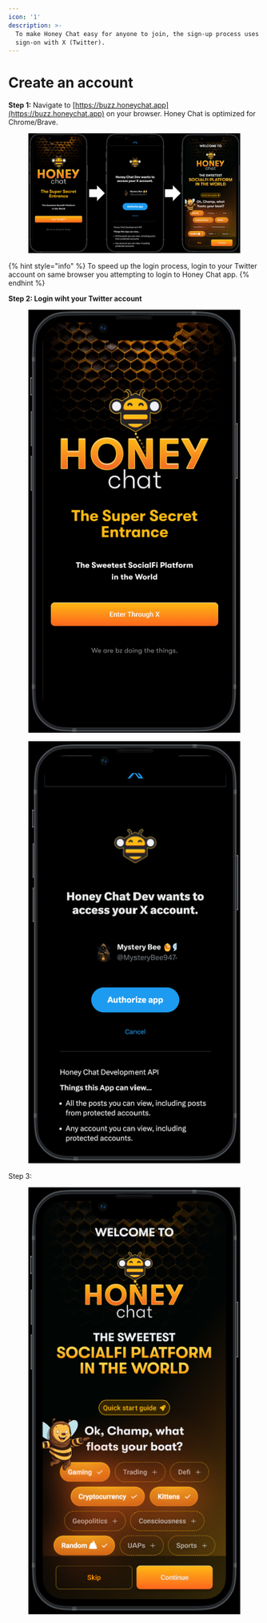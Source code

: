 ```yaml
---
icon: '1'
description: >-
  To make Honey Chat easy for anyone to join, the sign-up process uses single
  sign-on with X (Twitter).
---
```


# Create an account

**Step 1:** Navigate to [https://buzz.honeychat.app](https://buzz.honeychat.app) on your browser. Honey Chat is optimized for Chrome/Brave.&#x20;

<figure><img src="../.gitbook/assets/Test.png" alt=""><figcaption></figcaption></figure>

{% hint style="info" %}
To speed up the login process, login to your Twitter account on same browser you attempting to login to Honey Chat app.&#x20;
{% endhint %}

**Step 2: Login wiht your Twitter account**

<div align="left"><figure><img src="../.gitbook/assets/image (1) (1).png" alt=""><figcaption></figcaption></figure></div>

<div align="left"><figure><img src="../.gitbook/assets/image (2).png" alt=""><figcaption></figcaption></figure></div>

Step 3:&#x20;

<figure><img src="../.gitbook/assets/image.png" alt=""><figcaption></figcaption></figure>
